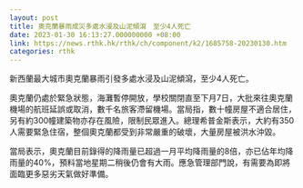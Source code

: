 ```yaml
---
layout: post
title: 奧克蘭暴雨成災多處水浸及山泥傾瀉　至少4人死亡
date: 2023-01-30 16:13:27.000000000 +08:00
link: https://news.rthk.hk/rthk/ch/component/k2/1685758-20230130.htm
categories: rthk
---
```


新西蘭最大城市奧克蘭暴雨引發多處水浸及山泥傾瀉，至少4人死亡。

奧克蘭仍處於緊急狀態，海灘暫停開放，學校關閉直至下月7日，大批來往奧克蘭機場的航班延誤或取消，數千名旅客滯留機場。當局指，數十幢房屋不適合居住，另有約300幢建築物亦存在風險，限制民眾進入。總理希普金斯表示，大約有350人需要緊急住宿，整個奧克蘭都受到非常嚴重的破壞，大量房屋被洪水沖毀。

當局表示，奧克蘭目前錄得的降雨量已超過一月平均降雨量的8倍，亦已佔年均降雨量的40%，預料當地星期二稍後仍會有大雨。應急管理部門說，有需要為即將面臨更多惡劣天氣做好準備。
